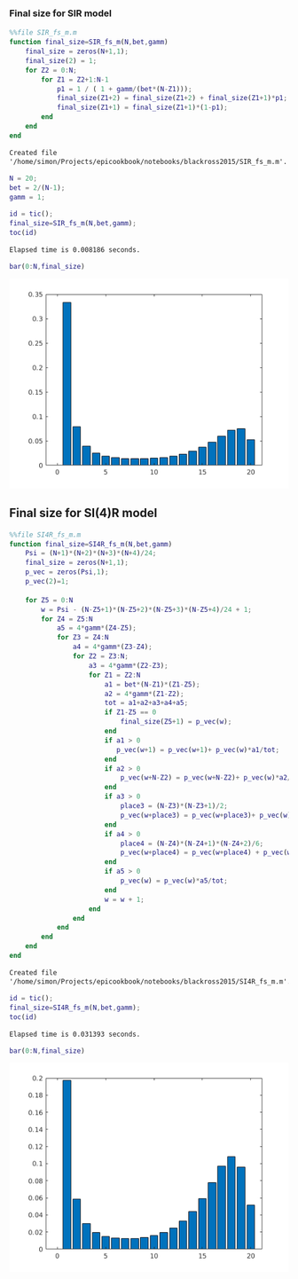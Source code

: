 
### Final size for SIR model


```matlab
%%file SIR_fs_m.m
function final_size=SIR_fs_m(N,bet,gamm)
    final_size = zeros(N+1,1);
    final_size(2) = 1;
    for Z2 = 0:N;
        for Z1 = Z2+1:N-1
            p1 = 1 / ( 1 + gamm/(bet*(N-Z1)));
            final_size(Z1+2) = final_size(Z1+2) + final_size(Z1+1)*p1;       
            final_size(Z1+1) = final_size(Z1+1)*(1-p1);
        end
    end
end
```

    Created file '/home/simon/Projects/epicookbook/notebooks/blackross2015/SIR_fs_m.m'.



```matlab
N = 20;                       
bet = 2/(N-1);
gamm = 1;
```


```matlab
id = tic();
final_size=SIR_fs_m(N,bet,gamm);
toc(id)
```

    Elapsed time is 0.008186 seconds.



```matlab
bar(0:N,final_size)
```


![png](output_4_0.png)


## Final size for SI(4)R model


```matlab
%%file SI4R_fs_m.m
function final_size=SI4R_fs_m(N,bet,gamm)
    Psi = (N+1)*(N+2)*(N+3)*(N+4)/24;
    final_size = zeros(N+1,1);
    p_vec = zeros(Psi,1);
    p_vec(2)=1;

    for Z5 = 0:N
        w = Psi - (N-Z5+1)*(N-Z5+2)*(N-Z5+3)*(N-Z5+4)/24 + 1; 
        for Z4 = Z5:N
            a5 = 4*gamm*(Z4-Z5);
            for Z3 = Z4:N
                a4 = 4*gamm*(Z3-Z4);
                for Z2 = Z3:N;
                    a3 = 4*gamm*(Z2-Z3);            
                    for Z1 = Z2:N
                        a1 = bet*(N-Z1)*(Z1-Z5);   
                        a2 = 4*gamm*(Z1-Z2);
                        tot = a1+a2+a3+a4+a5;
                        if Z1-Z5 == 0
                            final_size(Z5+1) = p_vec(w);
                        end
                        if a1 > 0
                           p_vec(w+1) = p_vec(w+1)+ p_vec(w)*a1/tot;
                        end
                        if a2 > 0
                            p_vec(w+N-Z2) = p_vec(w+N-Z2)+ p_vec(w)*a2/tot;
                        end
                        if a3 > 0
                            place3 = (N-Z3)*(N-Z3+1)/2;
                            p_vec(w+place3) = p_vec(w+place3)+ p_vec(w)*a3/tot;
                        end
                        if a4 > 0
                            place4 = (N-Z4)*(N-Z4+1)*(N-Z4+2)/6; 
                            p_vec(w+place4) = p_vec(w+place4) + p_vec(w)*a4/tot;
                        end
                        if a5 > 0
                            p_vec(w) = p_vec(w)*a5/tot;
                        end
                        w = w + 1;
                    end
                end
            end
        end
    end
end
```

    Created file '/home/simon/Projects/epicookbook/notebooks/blackross2015/SI4R_fs_m.m'.



```matlab
id = tic();
final_size=SI4R_fs_m(N,bet,gamm);
toc(id)
```

    Elapsed time is 0.031393 seconds.



```matlab
bar(0:N,final_size)
```


![png](output_8_0.png)

